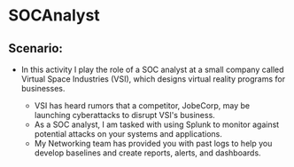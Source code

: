 # SOCAnalyst


## Scenario:
- In this activity I play the role of a SOC analyst at a small company called Virtual Space Industries (VSI), which designs virtual reality programs for businesses.

  - VSI has heard rumors that a competitor, JobeCorp, may be launching cyberattacks to disrupt VSI's business.
  - As a SOC analyst, I am tasked with using Splunk to monitor against potential attacks on your systems and applications.
  - My Networking team has provided you with past logs to help you develop baselines and create reports, alerts, and dashboards.
